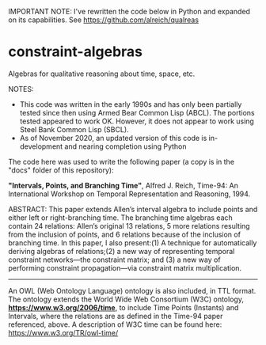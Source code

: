 IMPORTANT NOTE:
I've rewritten the code below in Python and expanded on its capabilities.
See https://github.com/alreich/qualreas


# constraint-algebras
Algebras for qualitative reasoning about time, space, etc.

NOTES:
* This code was written in the early 1990s and has only been partially tested since then using Armed Bear Common Lisp (ABCL).  The portions tested appeared to work OK.  However, it does not appear to work using Steel Bank Common Lisp (SBCL).
* As of November 2020, an updated version of this code is in-development and nearing completion using Python


The code here was used to write the following paper (a copy is in the "docs" folder of this repository):

<b>"Intervals, Points, and Branching Time"</b>, Alfred J. Reich, Time-94: An International Workshop on Temporal Representation and Reasoning, 1994.

ABSTRACT: This paper extends Allen’s interval algebra to include points and either left or right-branching time. The branching time algebras each contain 24 relations: Allen’s original 13 relations, 5 more relations resulting from the inclusion of points, and 6 relations because of the inclusion of branching time. In this paper, I also present:(1) A technique for automatically deriving algebras of relations;(2) a new way of representing temporal constraint networks—the constraint matrix; and (3) a new way of performing constraint propagation—via constraint matrix multiplication.

<hr>

An OWL (Web Ontology Language) ontology is also included, in TTL format. The ontology extends the World Wide Web Consortium (W3C) ontology, <b>https://www.w3.org/2006/time</b>, to include Time Points (Instants) and Intervals, where the relations are as defined in the Time-94 paper referenced, above. A description of W3C time can be found here: https://www.w3.org/TR/owl-time/
